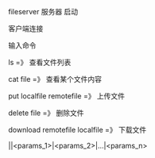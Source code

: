 fileserver 
服务器 启动

客户端连接

输入命令

ls  =》 查看文件列表

cat file =》 查看某个文件内容

put localfile  remotefile   =》 上传文件

delete  file  =》 删除文件

download remotefile  localfile =》 下载文件


<op>|<count>|<params_1>|<params_2>|...|<params_n>